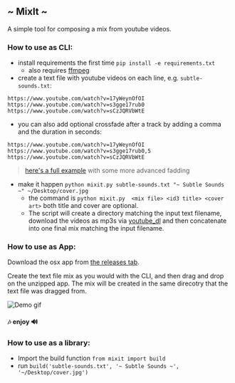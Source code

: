 ## ~ MixIt ~
A simple tool for composing a mix from youtube videos.


### How to use as CLI:
+ install requirements the first time `pip install -e requirements.txt`
  + also requires [ffmpeg](https://github.com/ytdl-org/youtube-dl/blob/master/README.md#do-i-need-any-other-programs)
+ create a text file with youtube videos on each line, e.g. `subtle-sounds.txt`:

 ```
https://www.youtube.com/watch?v=17yWeynOfOI
https://www.youtube.com/watch?v=s3gge17rub0
https://www.youtube.com/watch?v=sCzJQRVbWtE
```
 + you can also add optional crossfade after a track by adding a comma and the duration in seconds:

 ```
https://www.youtube.com/watch?v=17yWeynOfOI
https://www.youtube.com/watch?v=s3gge17rub0,5
https://www.youtube.com/watch?v=sCzJQRVbWtE
```

> [here's a full example](https://gist.github.com/m4rk3r/48a4fff6ae488bfd4c624bb745627995) with some more advanced fadding

+ make it happen `python mixit.py subtle-sounds.txt "~ Subtle Sounds ~" ~/Desktop/cover.jpg`
  + the command is `python mixit.py  <mix file> <id3 title> <cover art>` both title and cover are optional.
  + The script will create a directory matching the input text filename, download the videos as mp3s via [youtube_dl](https://github.com/ytdl-org/youtube-dl/) and then concatenate into one final mix matching the input filename.


### How to use as App:
Download the osx app from [the releases tab](https://github.com/m4rk3r/MixIt/releases/latest).

Create the text file mix as you would with the CLI, and then drag and drop on the unzipped app. The mix will be created in the same direcotry that the text file was dragged from.

![Demo gif](http://duskjacket.com/static/demo.gif)


#### 🎶 enjoy 🔊


### How to use as a library:
+ Import the build function `from mixit import build`
+ run `build('subtle-sounds.txt', '~ Subtle Sounds ~', '~/Desktop/cover.jpg')`
